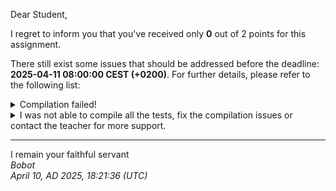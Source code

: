 Dear Student,

I regret to inform you that you've received only **0** out of 2 points for this assignment.

There still exist some issues that should be addressed before the deadline: **2025-04-11 08:00:00 CEST (+0200)**. For further details, please refer to the following list:

<details><summary>Compilation failed!</summary>##&nbsp;details&nbsp;(tip&nbsp;read&nbsp;from&nbsp;top&nbsp;to&nbsp;end):<br>```[&nbsp;14%]&nbsp;Building&nbsp;CXX&nbsp;object&nbsp;unit_tests/lib/googletest/CMakeFiles/gtest.dir/src/gtest-all.cc.o<br>[&nbsp;28%]&nbsp;Linking&nbsp;CXX&nbsp;static&nbsp;library&nbsp;../../../lib/libgtest.a<br>[&nbsp;28%]&nbsp;Built&nbsp;target&nbsp;gtest<br>[&nbsp;42%]&nbsp;Building&nbsp;CXX&nbsp;object&nbsp;unit_tests/lib/googletest/CMakeFiles/gtest_main.dir/src/gtest_main.cc.o<br>[&nbsp;57%]&nbsp;Linking&nbsp;CXX&nbsp;static&nbsp;library&nbsp;../../../lib/libgtest_main.a<br>[&nbsp;57%]&nbsp;Built&nbsp;target&nbsp;gtest_main<br>[&nbsp;71%]&nbsp;Building&nbsp;CXX&nbsp;object&nbsp;unit_tests/CMakeFiles/unit_tests.dir/__/simpleString.cpp.o<br>[&nbsp;85%]&nbsp;Building&nbsp;CXX&nbsp;object&nbsp;unit_tests/CMakeFiles/unit_tests.dir/simpleStringTests.cpp.o<br>/tmp/tmpg6b5nzax/student/unit_tests/simpleStringTests.cpp:&nbsp;In&nbsp;member&nbsp;function&nbsp;‘virtual&nbsp;void&nbsp;SimpleStringTester_substr_expectedPartOfTextReturned_Test::TestBody()’:<br>/tmp/tmpg6b5nzax/student/unit_tests/simpleStringTests.cpp:251:48:&nbsp;error:&nbsp;‘const&nbsp;class&nbsp;SimpleString’&nbsp;has&nbsp;no&nbsp;member&nbsp;named&nbsp;‘substr’<br>&nbsp;&nbsp;251&nbsp;|&nbsp;&nbsp;&nbsp;&nbsp;&nbsp;const&nbsp;SimpleString&nbsp;partOfText&nbsp;=&nbsp;entireText.substr(startingPosition);<br>&nbsp;&nbsp;&nbsp;&nbsp;&nbsp;&nbsp;|&nbsp;&nbsp;&nbsp;&nbsp;&nbsp;&nbsp;&nbsp;&nbsp;&nbsp;&nbsp;&nbsp;&nbsp;&nbsp;&nbsp;&nbsp;&nbsp;&nbsp;&nbsp;&nbsp;&nbsp;&nbsp;&nbsp;&nbsp;&nbsp;&nbsp;&nbsp;&nbsp;&nbsp;&nbsp;&nbsp;&nbsp;&nbsp;&nbsp;&nbsp;&nbsp;&nbsp;&nbsp;&nbsp;&nbsp;&nbsp;&nbsp;&nbsp;&nbsp;&nbsp;&nbsp;&nbsp;&nbsp;&nbsp;^~~~~~<br>In&nbsp;file&nbsp;included&nbsp;from&nbsp;/tmp/tmpg6b5nzax/student/unit_tests/lib/googletest/include/gtest/gtest.h:71,<br>&nbsp;&nbsp;&nbsp;&nbsp;&nbsp;&nbsp;&nbsp;&nbsp;&nbsp;&nbsp;&nbsp;&nbsp;&nbsp;&nbsp;&nbsp;&nbsp;&nbsp;from&nbsp;/tmp/tmpg6b5nzax/student/unit_tests/simpleStringTests.cpp:3:<br>/tmp/tmpg6b5nzax/student/unit_tests/simpleStringTests.cpp:&nbsp;In&nbsp;member&nbsp;function&nbsp;‘virtual&nbsp;void&nbsp;SimpleStringTester_compareTextWithCases_expectedComparingWorks_Test::TestBody()’:<br>/tmp/tmpg6b5nzax/student/unit_tests/simpleStringTests.cpp:281:28:&nbsp;error:&nbsp;‘const&nbsp;class&nbsp;SimpleString’&nbsp;has&nbsp;no&nbsp;member&nbsp;named&nbsp;‘compare’<br>&nbsp;&nbsp;281&nbsp;|&nbsp;&nbsp;&nbsp;&nbsp;&nbsp;&nbsp;&nbsp;&nbsp;&nbsp;ASSERT_EQ(0,&nbsp;text1.compare(text2));<br>&nbsp;&nbsp;&nbsp;&nbsp;&nbsp;&nbsp;|&nbsp;&nbsp;&nbsp;&nbsp;&nbsp;&nbsp;&nbsp;&nbsp;&nbsp;&nbsp;&nbsp;&nbsp;&nbsp;&nbsp;&nbsp;&nbsp;&nbsp;&nbsp;&nbsp;&nbsp;&nbsp;&nbsp;&nbsp;&nbsp;&nbsp;&nbsp;&nbsp;&nbsp;^~~~~~~<br>/tmp/tmpg6b5nzax/student/unit_tests/simpleStringTests.cpp:288:28:&nbsp;error:&nbsp;‘const&nbsp;class&nbsp;SimpleString’&nbsp;has&nbsp;no&nbsp;member&nbsp;named&nbsp;‘compare’<br>&nbsp;&nbsp;288&nbsp;|&nbsp;&nbsp;&nbsp;&nbsp;&nbsp;&nbsp;&nbsp;&nbsp;&nbsp;ASSERT_GT(0,&nbsp;text1.compare(text2));<br>&nbsp;&nbsp;&nbsp;&nbsp;&nbsp;&nbsp;|&nbsp;&nbsp;&nbsp;&nbsp;&nbsp;&nbsp;&nbsp;&nbsp;&nbsp;&nbsp;&nbsp;&nbsp;&nbsp;&nbsp;&nbsp;&nbsp;&nbsp;&nbsp;&nbsp;&nbsp;&nbsp;&nbsp;&nbsp;&nbsp;&nbsp;&nbsp;&nbsp;&nbsp;^~~~~~~<br>/tmp/tmpg6b5nzax/student/unit_tests/simpleStringTests.cpp:294:28:&nbsp;error:&nbsp;‘const&nbsp;class&nbsp;SimpleString’&nbsp;has&nbsp;no&nbsp;member&nbsp;named&nbsp;‘compare’<br>&nbsp;&nbsp;294&nbsp;|&nbsp;&nbsp;&nbsp;&nbsp;&nbsp;&nbsp;&nbsp;&nbsp;&nbsp;ASSERT_LT(0,&nbsp;text1.compare(text2));<br>&nbsp;&nbsp;&nbsp;&nbsp;&nbsp;&nbsp;|&nbsp;&nbsp;&nbsp;&nbsp;&nbsp;&nbsp;&nbsp;&nbsp;&nbsp;&nbsp;&nbsp;&nbsp;&nbsp;&nbsp;&nbsp;&nbsp;&nbsp;&nbsp;&nbsp;&nbsp;&nbsp;&nbsp;&nbsp;&nbsp;&nbsp;&nbsp;&nbsp;&nbsp;^~~~~~~<br>/tmp/tmpg6b5nzax/student/unit_tests/simpleStringTests.cpp:&nbsp;In&nbsp;member&nbsp;function&nbsp;‘virtual&nbsp;void&nbsp;SimpleStringTester_compareTextWithoutCases_expectedComparingWorks_Test::TestBody()’:<br>/tmp/tmpg6b5nzax/student/unit_tests/simpleStringTests.cpp:303:28:&nbsp;error:&nbsp;‘const&nbsp;class&nbsp;SimpleString’&nbsp;has&nbsp;no&nbsp;member&nbsp;named&nbsp;‘compare’<br>&nbsp;&nbsp;303&nbsp;|&nbsp;&nbsp;&nbsp;&nbsp;&nbsp;&nbsp;&nbsp;&nbsp;&nbsp;ASSERT_EQ(0,&nbsp;text1.compare(text2,&nbsp;/*case_sensitive=*/false));<br>&nbsp;&nbsp;&nbsp;&nbsp;&nbsp;&nbsp;|&nbsp;&nbsp;&nbsp;&nbsp;&nbsp;&nbsp;&nbsp;&nbsp;&nbsp;&nbsp;&nbsp;&nbsp;&nbsp;&nbsp;&nbsp;&nbsp;&nbsp;&nbsp;&nbsp;&nbsp;&nbsp;&nbsp;&nbsp;&nbsp;&nbsp;&nbsp;&nbsp;&nbsp;^~~~~~~<br>/tmp/tmpg6b5nzax/student/unit_tests/simpleStringTests.cpp:310:28:&nbsp;error:&nbsp;‘const&nbsp;class&nbsp;SimpleString’&nbsp;has&nbsp;no&nbsp;member&nbsp;named&nbsp;‘compare’<br>&nbsp;&nbsp;310&nbsp;|&nbsp;&nbsp;&nbsp;&nbsp;&nbsp;&nbsp;&nbsp;&nbsp;&nbsp;ASSERT_GT(0,&nbsp;text1.compare(text2,&nbsp;/*case_sensitive=*/false));<br>&nbsp;&nbsp;&nbsp;&nbsp;&nbsp;&nbsp;|&nbsp;&nbsp;&nbsp;&nbsp;&nbsp;&nbsp;&nbsp;&nbsp;&nbsp;&nbsp;&nbsp;&nbsp;&nbsp;&nbsp;&nbsp;&nbsp;&nbsp;&nbsp;&nbsp;&nbsp;&nbsp;&nbsp;&nbsp;&nbsp;&nbsp;&nbsp;&nbsp;&nbsp;^~~~~~~<br>/tmp/tmpg6b5nzax/student/unit_tests/simpleStringTests.cpp:316:28:&nbsp;error:&nbsp;‘const&nbsp;class&nbsp;SimpleString’&nbsp;has&nbsp;no&nbsp;member&nbsp;named&nbsp;‘compare’<br>&nbsp;&nbsp;316&nbsp;|&nbsp;&nbsp;&nbsp;&nbsp;&nbsp;&nbsp;&nbsp;&nbsp;&nbsp;ASSERT_LT(0,&nbsp;text1.compare(text2,&nbsp;/*case_sensitive=*/false));<br>&nbsp;&nbsp;&nbsp;&nbsp;&nbsp;&nbsp;|&nbsp;&nbsp;&nbsp;&nbsp;&nbsp;&nbsp;&nbsp;&nbsp;&nbsp;&nbsp;&nbsp;&nbsp;&nbsp;&nbsp;&nbsp;&nbsp;&nbsp;&nbsp;&nbsp;&nbsp;&nbsp;&nbsp;&nbsp;&nbsp;&nbsp;&nbsp;&nbsp;&nbsp;^~~~~~~<br>/tmp/tmpg6b5nzax/student/unit_tests/simpleStringTests.cpp:&nbsp;At&nbsp;global&nbsp;scope:<br>/tmp/tmpg6b5nzax/student/unit_tests/simpleStringTests.cpp:29:6:&nbsp;warning:&nbsp;the&nbsp;program&nbsp;should&nbsp;also&nbsp;define&nbsp;‘void&nbsp;operator&nbsp;delete&nbsp;[](void*,&nbsp;std::size_t)’&nbsp;[-Wsized-deallocation]<br>&nbsp;&nbsp;&nbsp;29&nbsp;|&nbsp;void&nbsp;operator&nbsp;delete[](void*&nbsp;memory)&nbsp;noexcept<br>&nbsp;&nbsp;&nbsp;&nbsp;&nbsp;&nbsp;|&nbsp;&nbsp;&nbsp;&nbsp;&nbsp;&nbsp;^~~~~~~~<br>make[3]:&nbsp;***&nbsp;[unit_tests/CMakeFiles/unit_tests.dir/build.make:76:&nbsp;unit_tests/CMakeFiles/unit_tests.dir/simpleStringTests.cpp.o]&nbsp;Error&nbsp;1<br>make[2]:&nbsp;***&nbsp;[CMakeFiles/Makefile2:345:&nbsp;unit_tests/CMakeFiles/unit_tests.dir/all]&nbsp;Error&nbsp;2<br>make[1]:&nbsp;***&nbsp;[CMakeFiles/Makefile2:352:&nbsp;unit_tests/CMakeFiles/unit_tests.dir/rule]&nbsp;Error&nbsp;2<br>make:&nbsp;***&nbsp;[Makefile:260:&nbsp;unit_tests]&nbsp;Error&nbsp;2<br>```</details>
<details><summary>I was not able to compile all the tests, fix the compilation issues or contact the teacher for more support.</summary></details>

-----------
I remain your faithful servant\
_Bobot_\
_April 10, AD 2025, 18:21:36 (UTC)_